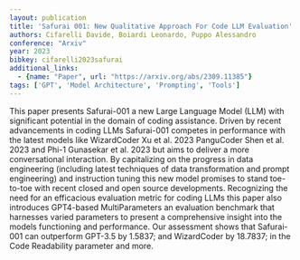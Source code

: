 ```yaml
---
layout: publication
title: 'Safurai 001: New Qualitative Approach For Code LLM Evaluation'
authors: Cifarelli Davide, Boiardi Leonardo, Puppo Alessandro
conference: "Arxiv"
year: 2023
bibkey: cifarelli2023safurai
additional_links:
  - {name: "Paper", url: "https://arxiv.org/abs/2309.11385"}
tags: ['GPT', 'Model Architecture', 'Prompting', 'Tools']
---
```

This paper presents Safurai-001 a new Large Language Model (LLM) with significant potential in the domain of coding assistance. Driven by recent advancements in coding LLMs Safurai-001 competes in performance with the latest models like WizardCoder Xu et al. 2023 PanguCoder Shen et al. 2023 and Phi-1 Gunasekar et al. 2023 but aims to deliver a more conversational interaction. By capitalizing on the progress in data engineering (including latest techniques of data transformation and prompt engineering) and instruction tuning this new model promises to stand toe-to-toe with recent closed and open source developments. Recognizing the need for an efficacious evaluation metric for coding LLMs this paper also introduces GPT4-based MultiParameters an evaluation benchmark that harnesses varied parameters to present a comprehensive insight into the models functioning and performance. Our assessment shows that Safurai-001 can outperform GPT-3.5 by 1.5837; and WizardCoder by 18.7837; in the Code Readability parameter and more.
